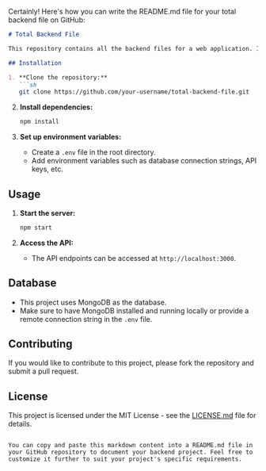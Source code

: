 Certainly! Here's how you can write the README.md file for your total backend file on GitHub:

```markdown
# Total Backend File

This repository contains all the backend files for a web application. It includes the server-side code, database configurations, and any other backend-related files.

## Installation

1. **Clone the repository:**
   ```sh
   git clone https://github.com/your-username/total-backend-file.git
   ```

2. **Install dependencies:**
   ```sh
   npm install
   ```

3. **Set up environment variables:**
   - Create a `.env` file in the root directory.
   - Add environment variables such as database connection strings, API keys, etc.

## Usage

1. **Start the server:**
   ```sh
   npm start
   ```

2. **Access the API:**
   - The API endpoints can be accessed at `http://localhost:3000`.

## Database

- This project uses MongoDB as the database.
- Make sure to have MongoDB installed and running locally or provide a remote connection string in the `.env` file.

## Contributing

If you would like to contribute to this project, please fork the repository and submit a pull request.

## License

This project is licensed under the MIT License - see the [LICENSE.md](LICENSE.md) file for details.
```

You can copy and paste this markdown content into a README.md file in your GitHub repository to document your backend project. Feel free to customize it further to suit your project's specific requirements.
